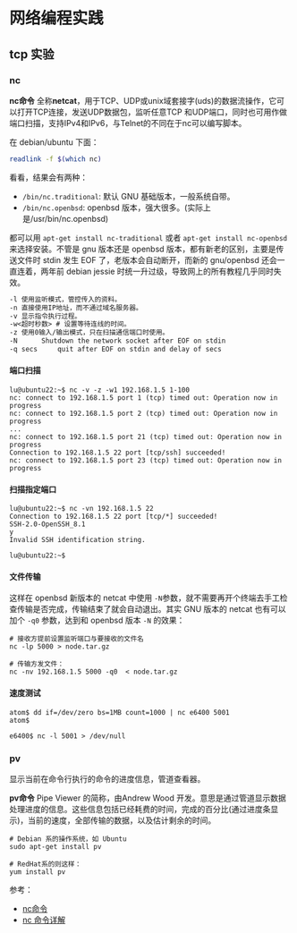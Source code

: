 # 网络编程实践

 ## tcp 实验

### nc

**nc命令** 全称**netcat**，用于TCP、UDP或unix域套接字(uds)的数据流操作，它可以打开TCP连接，发送UDP数据包，监听任意TCP 和UDP端口，同时也可用作做端口扫描，支持IPv4和IPv6，与Telnet的不同在于nc可以编写脚本。  

在 debian/ubuntu 下面：

```bash
readlink -f $(which nc)
```

看看，结果会有两种：

- `/bin/nc.traditional`: 默认 GNU 基础版本，一般系统自带。
- `/bin/nc.openbsd`: openbsd 版本，强大很多。(实际上是/usr/bin/nc.openbsd)

都可以用 `apt-get install nc-traditional` 或者 `apt-get install nc-openbsd` 来选择安装。不管是 gnu 版本还是 openbsd 版本，都有新老的区别，主要是传送文件时 stdin 发生 EOF 了，老版本会自动断开，而新的 gnu/openbsd 还会一直连着，两年前 debian jessie 时统一升过级，导致网上的所有教程几乎同时失效。

```txt
-l 使用监听模式，管控传入的资料。
-n 直接使用IP地址，而不通过域名服务器。
-v 显示指令执行过程。
-w<超时秒数> # 设置等待连线的时间。
-z 使用0输入/输出模式，只在扫描通信端口时使用。
-N		Shutdown the network socket after EOF on stdin
-q secs		quit after EOF on stdin and delay of secs

```

#### 端口扫描

```shell
lu@ubuntu22:~$ nc -v -z -w1 192.168.1.5 1-100
nc: connect to 192.168.1.5 port 1 (tcp) timed out: Operation now in progress
nc: connect to 192.168.1.5 port 2 (tcp) timed out: Operation now in progress
...
nc: connect to 192.168.1.5 port 21 (tcp) timed out: Operation now in progress
Connection to 192.168.1.5 22 port [tcp/ssh] succeeded!
nc: connect to 192.168.1.5 port 23 (tcp) timed out: Operation now in progress

```

#### 扫描指定端口

```shell
lu@ubuntu22:~$ nc -vn 192.168.1.5 22
Connection to 192.168.1.5 22 port [tcp/*] succeeded!
SSH-2.0-OpenSSH_8.1
y
Invalid SSH identification string.

lu@ubuntu22:~$ 
```

#### 文件传输

这样在 openbsd 新版本的 netcat 中使用 `-N`参数，就不需要再开个终端去手工检查传输是否完成，传输结束了就会自动退出。其实 GNU 版本的 netcat 也有可以加个 `-q0` 参数，达到和 openbsd 版本 `-N` 的效果：

```shell
# 接收方提前设置监听端口与要接收的文件名
nc -lp 5000 > node.tar.gz

# 传输方发文件：
nc -nv 192.168.1.5 5000 -q0  < node.tar.gz

```

#### 速度测试

```shell
atom$ dd if=/dev/zero bs=1MB count=1000 | nc e6400 5001
atom$ 
```

```shell
e6400$ nc -l 5001 > /dev/null
```

### pv

显示当前在命令行执行的命令的进度信息，管道查看器。  

**pv命令** Pipe Viewer 的简称，由Andrew Wood 开发。意思是通过管道显示数据处理进度的信息。这些信息包括已经耗费的时间，完成的百分比(通过进度条显示)，当前的速度，全部传输的数据，以及估计剩余的时间。

```shell
# Debian 系的操作系统，如 Ubuntu
sudo apt-get install pv

# RedHat系的则这样：
yum install pv
```



参考：

- [nc命令](https://wangchujiang.com/linux-command/c/nc.html)
- [nc 命令详解](https://www.cnblogs.com/lgj8/p/14522204.html)